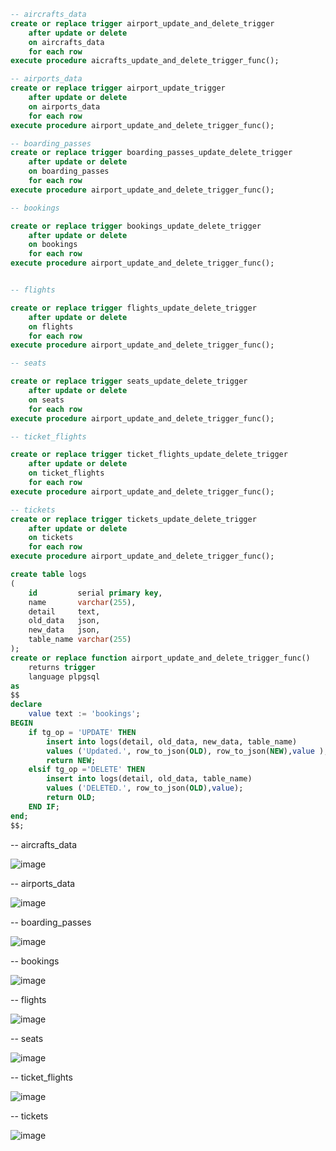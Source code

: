 ```sql
-- aircrafts_data
create or replace trigger airport_update_and_delete_trigger
    after update or delete
    on aircrafts_data
    for each row
execute procedure aicrafts_update_and_delete_trigger_func();

-- airports_data
create or replace trigger airport_update_trigger
    after update or delete
    on airports_data
    for each row
execute procedure airport_update_and_delete_trigger_func();

-- boarding_passes
create or replace trigger boarding_passes_update_delete_trigger
    after update or delete
    on boarding_passes
    for each row
execute procedure airport_update_and_delete_trigger_func();

-- bookings

create or replace trigger bookings_update_delete_trigger
    after update or delete
    on bookings
    for each row
execute procedure airport_update_and_delete_trigger_func();


-- flights

create or replace trigger flights_update_delete_trigger
    after update or delete
    on flights
    for each row
execute procedure airport_update_and_delete_trigger_func();

-- seats

create or replace trigger seats_update_delete_trigger
    after update or delete
    on seats
    for each row
execute procedure airport_update_and_delete_trigger_func();

-- ticket_flights

create or replace trigger ticket_flights_update_delete_trigger
    after update or delete
    on ticket_flights
    for each row
execute procedure airport_update_and_delete_trigger_func();

-- tickets
create or replace trigger tickets_update_delete_trigger
    after update or delete
    on tickets
    for each row
execute procedure airport_update_and_delete_trigger_func();

```

```sql
create table logs
(
    id         serial primary key,
    name       varchar(255),
    detail     text,
    old_data   json,
    new_data   json,
    table_name varchar(255)
);
create or replace function airport_update_and_delete_trigger_func()
    returns trigger
    language plpgsql
as
$$
declare
    value text := 'bookings';
BEGIN
    if tg_op = 'UPDATE' THEN
        insert into logs(detail, old_data, new_data, table_name)
        values ('Updated.', row_to_json(OLD), row_to_json(NEW),value );
        return NEW;
    elsif tg_op ='DELETE' THEN
        insert into logs(detail, old_data, table_name)
        values ('DELETED.', row_to_json(OLD),value);
        return OLD;
    END IF;
end;
$$;

```

--     aircrafts_data


![image](https://user-images.githubusercontent.com/122611919/225611618-f29d741d-916f-41cb-9537-f70b324ee97c.png)



-- airports_data


![image](https://user-images.githubusercontent.com/122611919/225611941-b2263104-7b03-47a0-83da-44949c50c0dc.png)




-- boarding_passes



![image](https://user-images.githubusercontent.com/122611919/225612276-c5b7777b-f30f-4c2c-9215-a97ad07f25de.png)


-- bookings


![image](https://user-images.githubusercontent.com/122611919/225612733-d4ce7f27-cdf9-4838-b274-45da15b3f531.png)



-- flights


![image](https://user-images.githubusercontent.com/122611919/225613080-295df043-5018-4244-8875-d7a76cd3b5a2.png)



-- seats


![image](https://user-images.githubusercontent.com/122611919/225613409-e4b6e134-83e2-448c-95ef-b412c8d75ba2.png)




-- ticket_flights


![image](https://user-images.githubusercontent.com/122611919/225614238-929246a9-270c-4ee7-8f25-3298c15741d6.png)



--     tickets

![image](https://user-images.githubusercontent.com/122611919/225614434-a172855c-8717-4f65-aa17-191d38b16af8.png)

